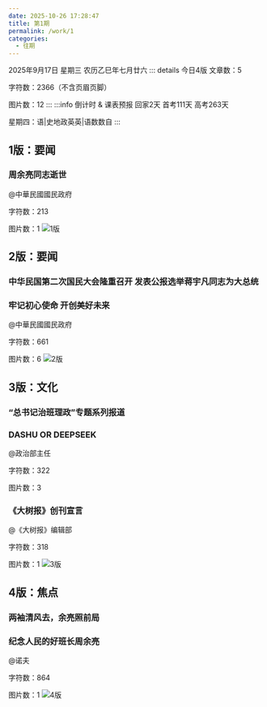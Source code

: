 ```yaml
---
date: 2025-10-26 17:28:47
title: 第1期
permalink: /work/1
categories:
  - 往期
---
```

2025年9月17日 星期三 农历乙巳年七月廿六
::: details 今日4版
文章数：5

字符数：2366（不含页眉页脚）

图片数：12
:::
:::info 倒计时 & 课表预报
回家2天 首考111天 高考263天

星期四：语|史地政英英|语数数自
:::
## 1版：要闻
### 周余亮同志逝世
@中華民國國民政府

字符数：213

图片数：1
![1版](/1/1.png)
## 2版：要闻
### 中华民国第二次国民大会隆重召开 发表公报选举蒋宇凡同志为大总统
### 牢记初心使命 开创美好未来
@中華民國國民政府

字符数：661

图片数：6
![2版](/1/2.png)
## 3版：文化
### “总书记治班理政”专题系列报道
### DASHU OR DEEPSEEK
@政治部主任

字符数：322

图片数：3
### 《大树报》创刊宣言
@《大树报》编辑部

字符数：318

图片数：1
![3版](/1/3.png)
## 4版：焦点
### 两袖清风去，余亮照前局
### 纪念人民的好班长周余亮
@诺夫

字符数：864

图片数：1
![4版](/1/4.png)